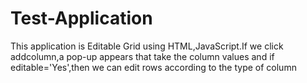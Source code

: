 # Test-Application
This application is Editable Grid using HTML,JavaScript.If we click addcolumn,a pop-up appears that take the column values and if editable='Yes',then we can edit rows according to the type of column
